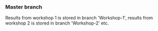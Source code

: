 ### Master branch
Results from workshop 1 is stored in branch 'Workshop-1', results from workshop 2 is stored in branch 'Workshop-2' etc.
